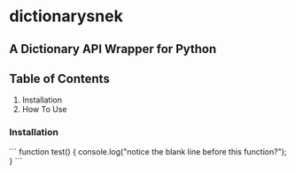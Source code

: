<h1>dictionarysnek</h1>
<h2>A Dictionary API Wrapper for Python</h2>
<h2>Table of Contents</h2>
<ol>
<li>Installation</li>
<li>How To Use</li>
</ol>
<h3>Installation</h3>
```
function test() {
  console.log("notice the blank line before this function?");
}
```
